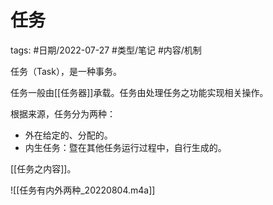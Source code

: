 # 任务

tags: #日期/2022-07-27 #类型/笔记 #内容/机制 

任务（Task），是一种事务。

任务一般由[[任务器]]承载。任务由处理任务之功能实现相关操作。

根据来源，任务分为两种：
- 外在给定的、分配的。
- 内生任务：暨在其他任务运行过程中，自行生成的。

[[任务之内容]]。


![[任务有内外两种_20220804.m4a]]